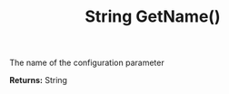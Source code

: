 ﻿---
uid: crmscript_ref_NSAudienceConfigParameter_GetName
title: String GetName()
intellisense: NSAudienceConfigParameter.GetName
keywords: NSAudienceConfigParameter, GetName
so.topic: reference
---

The name of the configuration parameter

**Returns:** String


